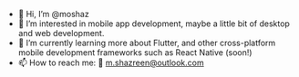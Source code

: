 - 👋 Hi, I’m @moshaz
- 👀 I’m interested in mobile app development, maybe a little bit of desktop and web development.
- 🌱 I’m currently learning more about Flutter, and other cross-platform mobile development frameworks such as React Native (soon!)
- 📫 How to reach me: 📧 m.shazreen@outlook.com

<!---
moshaz/moshaz is a ✨ special ✨ repository because its `README.md` (this file) appears on your GitHub profile.
You can click the Preview link to take a look at your changes.
--->
